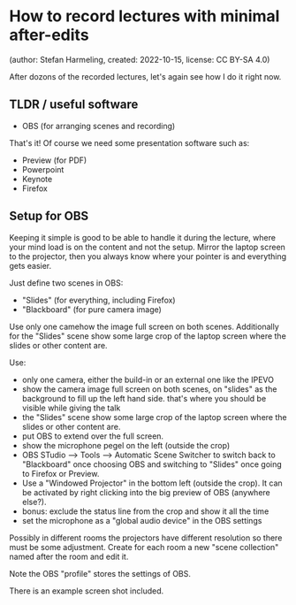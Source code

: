 # How to record lectures with minimal after-edits
(author: Stefan Harmeling, created: 2022-10-15, license: CC BY-SA 4.0)

After dozons of the recorded lectures, let's again see how I do it right now.


## TLDR / useful software
* OBS (for arranging scenes and recording)

That's it!  Of course we need some presentation software such as:
* Preview (for PDF)
* Powerpoint
* Keynote
* Firefox

## Setup for OBS
Keeping it simple is good to be able to handle it during the lecture, where your mind load is on the content and not the setup.  Mirror the laptop screen to the projector, then you always know where your pointer is and everything gets easier.

Just define two scenes in OBS:
* "Slides" (for everything, including Firefox)
* "Blackboard" (for pure camera image)

Use only one camehow the image full screen on both scenes.  Additionally for the "Slides" scene show some large crop of the laptop screen where the slides or other content are.

Use:
* only one camera, either the build-in or an external one like the IPEVO
* show the camera image full screen on both scenes, on "slides" as the background to fill up the left hand side.  that's where you should be visible while giving the talk
* the "Slides" scene show some large crop of the laptop screen where the slides or other content are.
* put OBS to extend over the full screen.
* show the microphone pegel on the left (outside the crop)
* OBS STudio --> Tools --> Automatic Scene Switcher to switch back to "Blackboard" once choosing OBS and switching to "Slides" once going to Firefox or Preview.
* Use a "Windowed Projector" in the bottom left (outside the crop).   It can be activated by right clicking into the big preview of OBS (anywhere else?).
* bonus: exclude the status line from the crop and show it all the time
* set the microphone as a "global audio device" in the OBS settings

Possibly in different rooms the projectors have different resolution so there must be some adjustment.  Create for each room a new "scene collection" named after the room and edit it.

Note the OBS "profile" stores the settings of OBS.

There is an example screen shot included.
